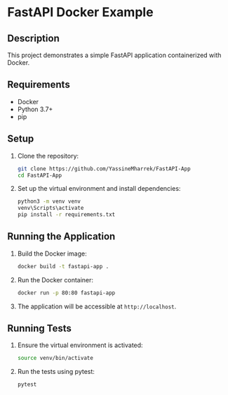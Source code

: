 # FastAPI Docker Example

## Description
This project demonstrates a simple FastAPI application containerized with Docker.

## Requirements
- Docker
- Python 3.7+
- pip

## Setup

1. Clone the repository:
    ```bash
    git clone https://github.com/YassineMharrek/FastAPI-App
    cd FastAPI-App
    ```

2. Set up the virtual environment and install dependencies:
    ```bash
    python3 -m venv venv
    venv\Scripts\activate
    pip install -r requirements.txt
    ```

## Running the Application

1. Build the Docker image:
    ```bash
    docker build -t fastapi-app .
    ```

2. Run the Docker container:
    ```bash
    docker run -p 80:80 fastapi-app
    ```

3. The application will be accessible at `http://localhost`.

## Running Tests

1. Ensure the virtual environment is activated:
    ```bash
    source venv/bin/activate
    ```

2. Run the tests using pytest:
    ```bash
    pytest
    ```
